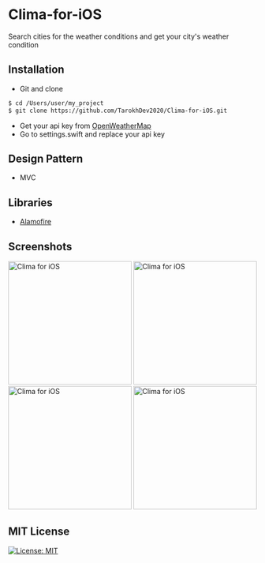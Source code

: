 # Clima-for-iOS
Search cities for the weather conditions and get your city's weather condition


## Installation ##
* Git and clone <br/>
```bash
$ cd /Users/user/my_project
$ git clone https://github.com/TarokhDev2020/Clima-for-iOS.git
```
* Get your api key from [OpenWeatherMap](https://openweathermap.org/)
* Go to settings.swift and replace your api key

## Design Pattern ##
* MVC

## Libraries ##
* [Alamofire](https://github.com/Alamofire/Alamofire)

## Screenshots ##
<img src="https://user-images.githubusercontent.com/72879576/96348191-e01b2d80-10b3-11eb-89fb-7d1b62ae0721.png" alt="Clima for iOS" width="250"/>
<img src="https://user-images.githubusercontent.com/72879576/96348201-f75a1b00-10b3-11eb-8c91-512264dca0b8.png" alt="Clima for iOS" width="250"/>
<img src="https://user-images.githubusercontent.com/72879576/96348207-017c1980-10b4-11eb-8e24-3befb8c8fd36.png" alt="Clima for iOS" width="250"/>
<img src="https://user-images.githubusercontent.com/72879576/96348211-080a9100-10b4-11eb-91e1-e4cf3ec6e304.png" alt="Clima for iOS" width="250"/>

## MIT License ##
[![License: MIT](https://img.shields.io/badge/License-MIT-yellow.svg)](https://opensource.org/licenses/MIT)
